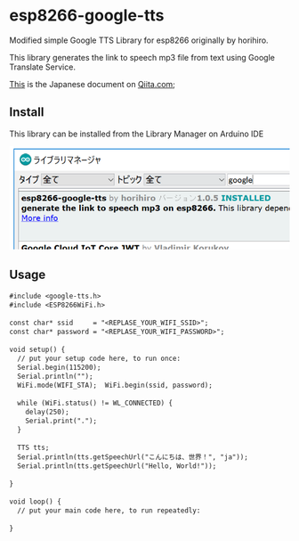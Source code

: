 # esp8266-google-tts
Modified simple Google TTS Library for esp8266 originally by horihiro.

This library generates the link to speech mp3 file from text using Google Translate Service.

[This](https://qiita.com/horihiro/items/d64b699d06605ad44646) is the Japanese document on [Qiita.com](https://qiita.com/);

## Install
This library can be installed from the Library Manager on Arduino IDE

![](./librarymanager.png)


## Usage

```
#include <google-tts.h>
#include <ESP8266WiFi.h>

const char* ssid     = "<REPLASE_YOUR_WIFI_SSID>";
const char* password = "<REPLASE_YOUR_WIFI_PASSWORD>";

void setup() {
  // put your setup code here, to run once:
  Serial.begin(115200);
  Serial.println("");
  WiFi.mode(WIFI_STA);  WiFi.begin(ssid, password);

  while (WiFi.status() != WL_CONNECTED) {
    delay(250);
    Serial.print(".");
  }

  TTS tts;
  Serial.println(tts.getSpeechUrl("こんにちは、世界！", "ja"));
  Serial.println(tts.getSpeechUrl("Hello, World!"));

}

void loop() {
  // put your main code here, to run repeatedly:

}
```
